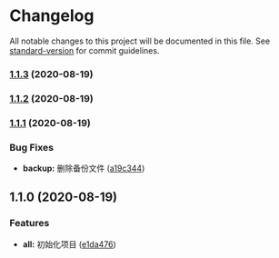 # Changelog

All notable changes to this project will be documented in this file. See [standard-version](https://github.com/conventional-changelog/standard-version) for commit guidelines.

### [1.1.3](https://github.com/BryanAdamss/color-palette/compare/v1.1.2...v1.1.3) (2020-08-19)

### [1.1.2](https://github.com/BryanAdamss/color-palette/compare/v1.1.1...v1.1.2) (2020-08-19)

### [1.1.1](https://github.com/BryanAdamss/color-palette/compare/v1.1.0...v1.1.1) (2020-08-19)


### Bug Fixes

* **backup:** 删除备份文件 ([a19c344](https://github.com/BryanAdamss/color-palette/commit/a19c3440955aa962c71798ddbaef58bb35ed6fdc))

## 1.1.0 (2020-08-19)


### Features

* **all:** 初始化项目 ([e1da476](https://github.com/BryanAdamss/color-palette/commit/e1da4768f8d4d644c1f438ba890b0eb9a932e903))
